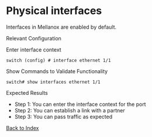 # Physical interfaces

Interfaces in Mellanox are enabled by default.

Relevant Configuration

Enter interface context

```
switch (config) # interface ethernet 1/1
```

Show Commands to Validate Functionality

```
switch# show interfaces ethernet 1/1
```

Expected Results

* Step 1: You can enter the interface context for the port
* Step 2: You can establish a link with a partner
* Step 3: You can pass traffic as expected

[Back to Index](../README.md)
